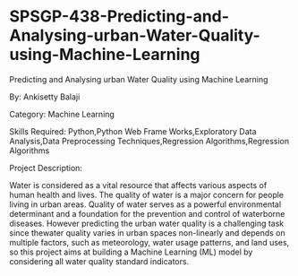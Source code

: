 # SPSGP-438-Predicting-and-Analysing-urban-Water-Quality-using-Machine-Learning
Predicting and Analysing urban Water Quality using Machine Learning

By: Ankisetty Balaji

Category: Machine Learning

Skills Required:
Python,Python Web Frame Works,Exploratory Data Analysis,Data Preprocessing Techniques,Regression Algorithms,Regression Algorithms

Project Description:

Water is considered as a vital resource that affects various aspects of human health and lives. The quality of water is a major concern for 
people living in urban areas. Quality of water serves as a powerful environmental determinant and a foundation for the prevention and control
of waterborne diseases. However predicting the urban water quality is a challenging task since thewater quality varies in urban spaces non-linearly
and depends on multiple factors, such as meteorology, water usage patterns, and land uses, so this project aims at building a Machine Learning (ML) 
model by considering all water quality standard indicators.

